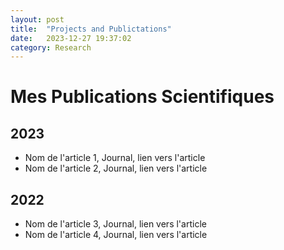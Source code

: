 ```yaml
---
layout: post
title:  "Projects and Publictations"
date:   2023-12-27 19:37:02
category: Research
---
```


# Mes Publications Scientifiques

## 2023

- Nom de l'article 1, Journal, lien vers l'article
- Nom de l'article 2, Journal, lien vers l'article

## 2022

- Nom de l'article 3, Journal, lien vers l'article
- Nom de l'article 4, Journal, lien vers l'article